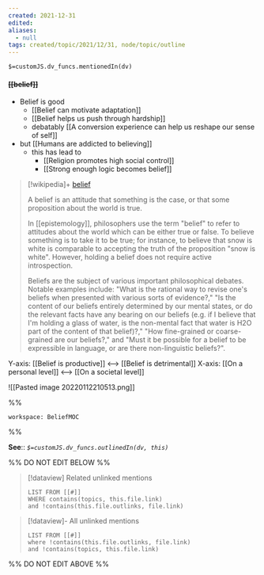 ```yaml
---
created: 2021-12-31 
edited: 
aliases:
  - null
tags: created/topic/2021/12/31, node/topic/outline
---
```

`$=customJS.dv_funcs.mentionedIn(dv)`

#### <s class="topic-title">[[belief]]</s>

- Belief is good
	- [[Belief can motivate adaptation]]
	- [[Belief helps us push through hardship]]
	- debatably [[A conversion experience can help us reshape our sense of self]]
- but [[Humans are addicted to believing]]
	- this has lead to 
		- [[Religion promotes high social control]]
		- [[Strong enough logic becomes belief]]

> [!wikipedia]+ [belief](https://en.wikipedia.org/wiki/Belief)
> 
> A belief is an attitude that something is the case, or that some proposition about the world is true. 
> 
> In [[epistemology]], philosophers use the term "belief" to refer to attitudes about the world which can be either true or false. To believe something is to take it to be true; for instance, to believe that snow is white is comparable to accepting the truth of the proposition "snow is white". However, holding a belief does not require active introspection. 
> 
> Beliefs are the subject of various important philosophical debates. Notable examples include: "What is the rational way to revise one's beliefs when presented with various sorts of evidence?," "Is the content of our beliefs entirely determined by our mental states, or do the relevant facts have any bearing on our beliefs (e.g. if I believe that I'm holding a glass of water, is the non-mental fact that water is H2O part of the content of that belief)?," "How fine-grained or coarse-grained are our beliefs?," and "Must it be possible for a belief to be expressible in language, or are there non-linguistic beliefs?".
>

Y-axis: [[Belief is productive]] <--> [[Belief is detrimental]]
X-axis: [[On a personal level]] <--> [[On a societal level]]

![[Pasted image 20220112210513.png]]

%%
```juggl
workspace: BeliefMOC
```
%%

**See**::
*`$=customJS.dv_funcs.outlinedIn(dv, this)`*




%% DO NOT EDIT BELOW %%
> [!dataview] Related unlinked mentions
> ```dataview
> LIST FROM [[#]]
> WHERE contains(topics, this.file.link)
> and !contains(this.file.outlinks, file.link)
> ```
 
> [!dataview]- All unlinked mentions
> ```dataview
> LIST FROM [[#]]
> where !contains(this.file.outlinks, file.link)
> and !contains(topics, this.file.link)
> ```

%% DO NOT EDIT ABOVE %%
